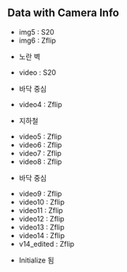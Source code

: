 Data with Camera Info
---------------------
- img5 : S20
- img6 : Zflip 
 + 노란 벽
- video : S20  
 + 바닥 중심
- video4 : Zflip 
 + 지하철
- video5 : Zflip 
- video6 : Zflip 
- video7 : Zflip 
- video8 : Zflip 
 + 바닥 중심
- video9 : Zflip 
- video10 : Zflip 
- video11 : Zflip 
- video12 : Zflip 
- video13 : Zflip 
- video14 : Zflip 
- v14_edited : Zflip 
 + Initialize 됨